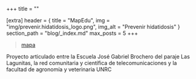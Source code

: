 +++
title = ""

[extra]
header = { title = "MapEdu", img = "img/prevenir.hidatidosis_logo.png", img_alt = "Prevenir hidatidosis" }
section_path = "blog/_index.md"
max_posts = 5
+++

> [mapa](https://mapa.libre.net.ar/prevenir.hidatidosis/) 

Proyecto articulado entre la Escuela José Gabriel Brochero del paraje Las Lagunitas, la red comunitaria y científica de telecomunicaciones y la facultad de agronomía y veterinaria UNRC
